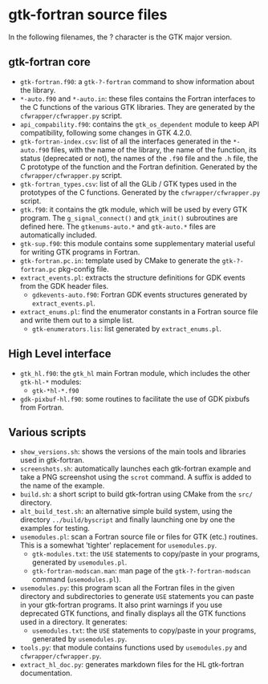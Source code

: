 # gtk-fortran source files

In the following filenames, the ? character is the GTK major version.

## gtk-fortran core

- `gtk-fortran.f90`: a `gtk-?-fortran` command to show information about the library.
- `*-auto.f90` and `*-auto.in`: these files contains the Fortran interfaces to the C functions of the various GTK libraries. They are generated by the `cfwrapper/cfwrapper.py` script.
- `api_compability.f90`: contains the `gtk_os_dependent` module to keep API compatibility, following some changes in GTK 4.2.0.
- `gtk-fortran-index.csv`: list of all the interfaces generated in the `*-auto.f90` files, with the name of the library, the name of the function, its status (deprecated or not), the names of the `.f90` file and the `.h` file, the C prototype of the function and the Fortran definition. Generated by the `cfwrapper/cfwrapper.py` script.
- `gtk-fortran_types.csv`: list of all the GLib / GTK types used in the prototypes of the C functions. Generated by the `cfwrapper/cfwrapper.py` script.
- `gtk.f90`: it contains the gtk module, which will be used by every GTK program. The `g_signal_connect()` and `gtk_init()` subroutines are defined here. The `gtkenums-auto.*` and `gtk-auto.*` files are automatically included.
- `gtk-sup.f90`: this module contains some supplementary material useful for writing GTK programs in Fortran.
- `gtk-fortran.pc.in`: template used by CMake to generate the `gtk-?-fortran.pc` pkg-config file.
- `extract_events.pl`: extracts the structure definitions for GDK events from the GDK header files.
  - `gdkevents-auto.f90`: Fortran GDK events structures generated by `extract_events.pl`.
- `extract_enums.pl`: find the enumerator constants in a Fortran source file and write them out to a simple list.
  - `gtk-enumerators.lis`: list generated by `extract_enums.pl`.

## High Level interface

- `gtk_hl.f90`: the `gtk_hl` main Fortran module, which includes the other `gtk-hl-*` modules:
  - `gtk-*hl-*.f90`
- `gdk-pixbuf-hl.f90`: some routines to facilitate the use of GDK pixbufs from Fortran.

## Various scripts

- `show_versions.sh`: shows the versions of the main tools and libraries used in gtk-fortran.
- `screenshots.sh`: automatically launches each gtk-fortran example and take a PNG screenshot using the `scrot` command. A suffix is added to the name of the example.
- `build.sh`: a short script to build gtk-fortran using CMake from the `src/` directory.
- `alt_build_test.sh`: an alternative simple build system, using the directory `../build/byscript` and finally launching one by one the examples for testing.
- `usemodules.pl`: scan a Fortran source file or files for GTK (etc.) routines. This is a somewhat 'tighter' replacement for `usemodules.py`.
  - `gtk-modules.txt`: the `USE` statements to copy/paste in your programs, generated by `usemodules.pl`.
  - `gtk-fortran-modscan.man`: man page of the `gtk-?-fortran-modscan` command (`usemodules.pl`).
- `usemodules.py`: this program scan all the Fortran files in the given directory and subdirectories to generate `USE` statements you can paste in your gtk-fortran programs. It also print warnings if you use deprecated GTK functions, and finally displays all the GTK functions used in a directory. It generates:
  - `usemodules.txt`: the `USE` statements to copy/paste in your programs, generated by `usemodules.py`.
- `tools.py`: that module contains functions used by `usemodules.py` and `cfwrapper/cfwrapper.py`.
- `extract_hl_doc.py`: generates markdown files for the HL gtk-fortran documentation.

